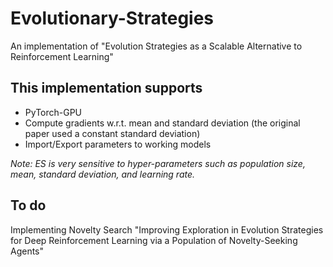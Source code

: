 # Evolutionary-Strategies
An implementation of "Evolution Strategies as a Scalable Alternative to Reinforcement Learning"

## This implementation supports
- PyTorch-GPU
- Compute gradients w.r.t. mean and standard deviation (the original paper used a constant standard deviation)
- Import/Export parameters to working models

*Note: ES is very sensitive to hyper-parameters such as population size, mean, standard deviation, and learning rate.*

## To do
Implementing Novelty Search "Improving Exploration in Evolution Strategies for Deep Reinforcement Learning via a Population of Novelty-Seeking Agents"

